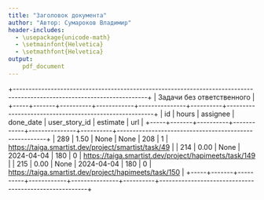 ```yaml
---
title: "Заголовок документа"
author: "Автор: Сумароков Владимир"
header-includes:
  - \usepackage{unicode-math}
  - \setmainfont{Helvetica}
  - \setmathfont{Helvetica}
output:
    pdf_document
---
```

+------------------------------------------------------------------------------------------------------------------------+
|                                               Задачи без ответственного                                                |
+-----+-------+----------+------------+---------------+----------+-------------------------------------------------------+
|  id | hours | assignee | done_date  | user_story_id | estimate |                          url                          |
+-----+-------+----------+------------+---------------+----------+-------------------------------------------------------+
| 289 |  1.50 |   None   |    None    |      208      |    1     |  https://taiga.smartist.dev/project/smartist/task/49  |
| 214 |  0.00 |   None   | 2024-04-04 |      180      |    0     | https://taiga.smartist.dev/project/hapimeets/task/149 |
| 215 |  0.00 |   None   | 2024-04-04 |      180      |    0     | https://taiga.smartist.dev/project/hapimeets/task/150 |
+-----+-------+----------+------------+---------------+----------+-------------------------------------------------------+
